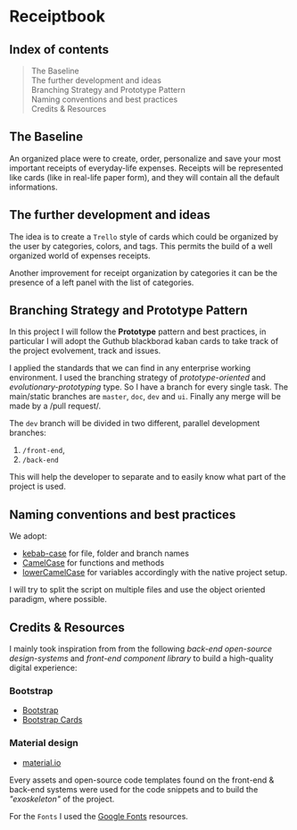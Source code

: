 # Receiptbook

## Index of contents
> The Baseline <br>
> The further development and ideas <br>
> Branching Strategy and Prototype Pattern <br>
> Naming conventions and best practices <br>
> Credits & Resources

## The Baseline
An organized place were to create, order, personalize and save your most important receipts of everyday-life expenses.
Receipts will be represented like cards (like in real-life paper form), and they will contain all the default informations.

## The further development and ideas

The idea is to create a `Trello` style of cards which could be organized by the user by categories, colors, and tags. This permits
the build of a well organized world of expenses receipts.

Another improvement for receipt organization by categories it can be the presence of a left panel with the list of categories.

## Branching Strategy and Prototype Pattern
In this project I will follow the **Prototype** pattern and best practices, in particular I will adopt the Guthub blackborad kaban cards to take 
track of the project evolvement, track and issues.

I applied the standards that we can find in any enterprise working environment. I used the branching strategy of _prototype-oriented_ and _evolutionary-prototyping_ type. So I have a branch for every single task.
The main/static branches are `master`, `doc`, `dev` and `ui`.
Finally any merge will be made by a /pull request/.

The `dev` branch will be divided in two different, parallel development branches:
1. `/front-end`,
2. `/back-end`

This will help the developer to separate and to easily know what part of the project is used.

## Naming conventions and best practices

We adopt:

- [kebab-case](https://it.wikipedia.org/wiki/Kebab_case) for file, folder and branch names
- [CamelCase](https://en.wikipedia.org/wiki/Camel_case) for functions and methods
- [lowerCamelCase](https://www.w3schools.com/JS/js_conventions.asp) for variables
  accordingly with the native project setup.

I will try to split the script on multiple files and use the object oriented paradigm, where possible.

## Credits & Resources

I mainly took inspiration from from the following _back-end open-source design-systems_ and _front-end component library_ to build a high-quality digital experience:

### Bootstrap
- [Bootstrap](https://getbootstrap.com/)
- [Bootstrap Cards](https://getbootstrap.com/docs/4.3/components/card/)

### Material design
- [material.io](https://material.io/components/cards/)

Every assets and open-source code templates found on the front-end & back-end systems were used for the code snippets and to build the _"exoskeleton"_ of the project.

For the `Fonts` I used the [Google Fonts](https://fonts.google.com/) resources.